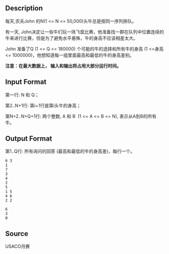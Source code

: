 ## Description

<p><span style="color: rgba(0, 0, 0, 0.87);">每天,农夫John 的N(1 &lt;= N &lt;= 50,000)头牛总是按同一序列排队。</span></p><p><span style="color: rgba(0, 0, 0, 0.87);">有一天, John</span><span style="color: rgba(0, 0, 0, 0.87);">决定让一些牛们玩一场飞盘比赛，他准备找一群在队列中位置连续的牛来进行比赛，</span><span style="color: rgba(0, 0, 0, 0.87);">但是为了避免水平悬殊，牛的身高不应该相差太大。</span></p><p><span style="color: rgba(0, 0, 0, 0.87);">John 准备了Q (1 &lt;= Q &lt;= 180000) 个可能的牛的选择和所有牛的身高 (1 &lt;=</span><span style="color: rgba(0, 0, 0, 0.87);">身高 &lt;= 1000000)，他想知道每一组里面最高和最低的牛的身高差别。</span></p><p><b><span style="color: rgba(0, 0, 0, 0.87);">注意：在最大数据上， 输入和输出将占用大部分运行时间。</span></b></p>

## Input Format

<p><span style="color: rgba(0, 0, 0, 0.87);">第一行: N 和 Q；</span><br /></p><p><span style="color: rgba(0, 0, 0, 0.87);">第2..N+1行: 第i+1行是第i头牛的身高；</span></p><p><span style="color: rgba(0, 0, 0, 0.87);">第N+2..N+Q+1行: 两个整数, A 和 B  (1 &lt;= A &lt;= B &lt;= N), 表示从A到B的</span><span style="color: rgba(0, 0, 0, 0.87);">所有牛。</span></p>

## Output Format

<p><span style="color: rgba(0, 0, 0, 0.87);">第1..Q行: 所有询问的回答 (最高和最低的牛的身高差)，每行一个。</span><br /></p>

```input1
6 3
1
7
3
4
2
5
1 5
4 6
2 2
```
```output1
6
3
0
```
## Source

USACO月赛
